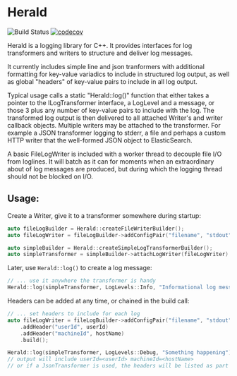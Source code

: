 # Herald
![Build Status](https://github.com/Justin-Randall/herald/actions/workflows/cmake-multi-platform.yml/badge.svg) [![codecov](https://codecov.io/github/Justin-Randall/herald/graph/badge.svg?token=4HYUF98OJ4)](https://codecov.io/github/Justin-Randall/herald)


Herald is a logging library for C++. It provides interfaces for log transformers and writers to structure and deliver log messages.

It currently includes simple line and json tranformers with additional formatting for key-value variadics to include in structured log output, as well as global "headers" of key-value pairs to include in all log output.

Typical usage calls a static "Herald::log()" function that either takes a pointer to the ILogTransformer interface, a LogLevel and a message, or those 3 plus any number of key-value pairs to include with the log. The transformed log output is then delivered to all attached Writer's and writer callback objects. Multiple writers may be attached to the transformer. For example a JSON transformer logging to stderr, a file and perhaps a custom HTTP writer that the well-formed JSON object to ElasticSearch.

A basic FileLogWriter is included with a worker thread to decouple file I/O from loglines. It will batch as it can for moments when an extraordinary about of log messages are produced, but during which the logging thread should not be blocked on I/O. 

## Usage:

Create a Writer, give it to a transformer somewhere during startup:

```cpp
auto fileLogBuilder = Herald::createFileWriterBuilder();
auto fileLogWriter = fileLogBuilder->addConfigPair("filename", "stdout").build();

auto simpleBuilder = Herald::createSimpleLogTransformerBuilder();
auto simpleTransformer = simpleBuilder->attachLogWriter(fileLogWriter).build();
```

Later, use `Herald::log()` to create a log message:

```cpp
// ... use it anywhere the transformer is handy
Herald::log(simpleTransformer, LogLevels::Info, "Informational log message");
```

Headers can be added at any time, or chained in the build call:

```cpp
// ... set headers to include for each log
auto fileLogWriter = fileLogBuilder->addConfigPair("filename", "stdout")
	.addHeader("userId", userId)
	.addHeader("machineId", hostName)
	.build();

Herald::log(simpleTransformer, LogLevels::Debug, "Something happening");
// output will include userId=<userId> machineId=<hostName>
// or if a JsonTransformer is used, the headers will be listed as part of the well-formed json, suitable for ingestion by endpoints like ElasticSearch
```
